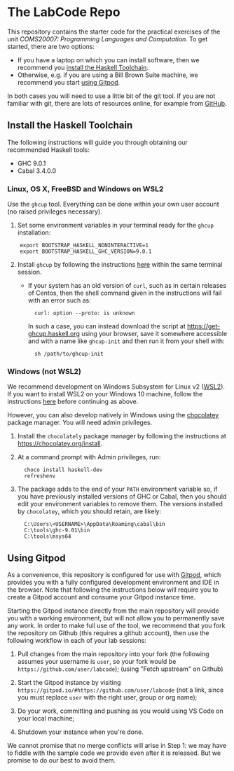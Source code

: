 # The LabCode Repo

This repository contains the starter code for the practical exercises of the unit *COMS20007: Programming Languages and Computation*.  To get started, there are two options:

  * If you have a laptop on which you can install software, then we recommend you [install the Haskell Toolchain](#install-the-haskell-toolchain).
  * Otherwise, e.g. if you are using a Bill Brown Suite machine, we recommend you start [using Gitpod](#using-gitpod).

In both cases you will need to use a little bit of the git tool.  If you are not familiar with git, there are lots of resources online, for example from [GitHub](https://guides.github.com/introduction/git-handbook/).

## Install the Haskell Toolchain

The following instructions will guide you through obtaining our recommended Haskell tools:

  * GHC 9.0.1
  * Cabal 3.4.0.0

### Linux, OS X, FreeBSD and Windows on WSL2

Use the `ghcup` tool.  Everything can be done within your own user account (no raised privileges necessary).

  1. Set some environment variables in your terminal ready for the `ghcup` installation:
  ```
      export BOOTSTRAP_HASKELL_NONINTERACTIVE=1
      export BOOTSTRAP_HASKELL_GHC_VERSION=9.0.1
  ```
  
  2. Install `ghcup` by following the instructions [here]( https://www.haskell.org/ghcup/) within the same terminal session.

     * If your system has an old version of `curl`, such as in certain releases of Centos, then the shell command given in the instructions will fail with an error such as: 
       ``` 
         curl: option --proto: is unknown
       ```
       In such a case, you can instead download the script at https://get-ghcup.haskell.org using your browser, save it somewhere accessible and with a name like `ghcup-init` and then run it from your shell with: 
       ```
         sh /path/to/ghcup-init
       ```

### Windows (not WSL2)
  
We recommend development on Windows Subsystem for Linux v2 ([WSL2](https://docs.microsoft.com/en-us/windows/wsl/about)).  If you want to install WSL2 on your Windows 10 machine, follow the instructions [here](https://docs.microsoft.com/en-us/windows/wsl/install-win10) before continuing as above.
  
However, you can also develop natively in Windows using the [chocolatey](https://chocolatey.org) package manager.  You will need admin privileges.
    
  1. Install the `chocolately` package manager by following the instructions at https://chocolatey.org/install.

  2. At a command prompt with Admin privileges, run:
     ```
       choco install haskell-dev 
       refreshenv
     ```

  3. The package adds to the end of your `PATH` environment variable so, if you have previously installed versions of GHC or Cabal, then you should edit your environment variables to remove them.  The versions installed by `chocolatey`, which you should retain, are likely:
     ```
       C:\Users\<USERNAME>\AppData\Roaming\cabal\bin
       C:\tools\ghc-9.01\bin
       C:\tools\msys64
     ```

## Using Gitpod

As a convenience, this repository is configured for use with [Gitpod](https://gitpod.io), which provides you with a fully configured development environment and IDE in the browser. Note that following the instructions below will require you to create a Gitpod account and consume your Gitpod instance time.

Starting the Gitpod instance directly from the main repository will provide you with a working environment, but will not allow you to permanently save any work. In order to make full use of the tool, we recommend that you fork the repository on Github (this requires a github account), then use the following workflow in each of your lab sessions:

  1. Pull changes from the main repository into your fork (the following assumes your username is `user`, so your fork would be `https://github.com/user/labcode`); (using "Fetch upstream" on Github)

  2. Start the Gitpod instance by visiting `https://gitpod.io/#https://github.com/user/labcode` (not a link, since you must replace `user` with the right user, group or org name);

  3. Do your work, committing and pushing as you would using VS Code on your local machine;

  4. Shutdown your instance when you're done.

We cannot promise that no merge conflicts will arise in Step 1: we may have to fiddle with the sample code we provide even after it is released. But we promise to do our best to avoid them.
